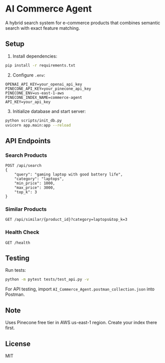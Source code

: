 # AI Commerce Agent

A hybrid search system for e-commerce products that combines semantic search with exact feature matching.

## Setup

1. Install dependencies:
```bash
pip install -r requirements.txt
```

2. Configure `.env`:
```env
OPENAI_API_KEY=your_openai_api_key
PINECONE_API_KEY=your_pinecone_api_key
PINECONE_ENV=us-east-1-aws
PINECONE_INDEX_NAME=commerce-agent
API_KEY=your_api_key
```

3. Initialize database and start server:
```bash
python scripts/init_db.py
uvicorn app.main:app --reload
```

## API Endpoints

### Search Products
```http
POST /api/search
{
    "query": "gaming laptop with good battery life",
    "category": "laptops",
    "min_price": 1000,
    "max_price": 3000,
    "top_k": 3
}
```

### Similar Products
```http
GET /api/similar/{product_id}?category=laptops&top_k=3
```

### Health Check
```http
GET /health
```

## Testing

Run tests:
```bash
python -m pytest tests/test_api.py -v
```

For API testing, import `AI_Commerce_Agent.postman_collection.json` into Postman.

## Note
Uses Pinecone free tier in AWS us-east-1 region. Create your index there first.

## License
MIT 